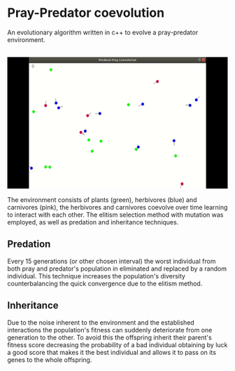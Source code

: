 # Pray-Predator coevolution

An evolutionary algorithm written in c++ to evolve a pray-predator environment.
<br/>
<br/>
<p align="center">
<img src="https://github.com/AliceDeLorenci/pray-predator-coevolution/blob/master/img/evolution.gif?raw=true" height="300">
</p>
The environment consists of plants (green), herbivores (blue) and carnivores (pink), the herbivores and carnivores coevolve over time learning to interact with each other. The elitism selection method with mutation was employed, as well as predation and inheritance techniques.
<br/>

## Predation
Every 15 generations (or other chosen interval) the worst individual from both pray and predator's population in eliminated and replaced by a random individual. This technique increases the population's diversity counterbalancing the quick convergence due to the elitism method.
<br/>

## Inheritance
Due to the noise inherent to the environment and the established interactions the population's fitness can suddenly deteriorate from one generation to the other. To avoid this the offspring inherit their parent's fitness score decreasing the probability of a bad individual obtaining by luck a good score that makes it the best individual and allows it to pass on its genes to the whole offspring.

